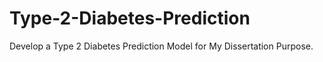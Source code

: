 # Type-2-Diabetes-Prediction
Develop a Type 2 Diabetes Prediction Model for My Dissertation Purpose.
